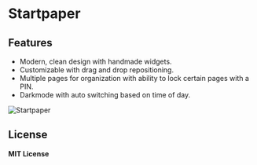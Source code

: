 # Startpaper

## Features
* Modern, clean design with handmade widgets.
* Customizable with drag and drop repositioning.
* Multiple pages for organization with ability to lock certain pages with a PIN.
* Darkmode with auto switching based on time of day.

![Startpaper](https://user-images.githubusercontent.com/10534822/117695673-7a48dd00-b18e-11eb-928f-3fb436c0a4e0.gif)

## License
**MIT License**
